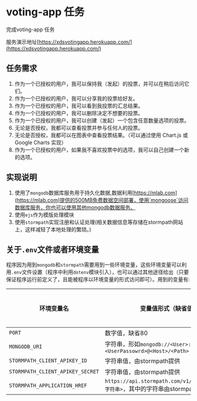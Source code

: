 # voting-app 任务 
完成voting-app 任务

服务演示地址[https://xdsvotingapp.herokuapp.com/](https://xdsvotingapp.herokuapp.com/)

## 任务需求
1. 作为一个已授权的用户，我可以保持我（发起）的投票，并可以在稍后访问它们。
1. 作为一个已授权的用户，我可以分享我的投票给好友。
1. 作为一个已授权的用户，我可以看到我投票的汇总结果。
1. 作为一个已授权的用户，我可以删除决定不想要的投票。
1. 作为一个已授权的用户，我可以创建（发起）一个包含任意数量选项的投票。
1. 无论是否授权，我都可以查看投票并参与任何人的投票。
1. 无论是否授权，我都可以在图表中查看投票结果。（可以通过使用 Chart.js 或 Google Charts 实现）
1. 作为一个已授权的用户，如果我不喜欢投票中的选项，我可以自己创建一个新的选项。

## 实现说明
1. 使用了`mongodb`数据库服务用于持久化数据,数据利用[https://mlab.com](https://mlab.com)提供的500MB免费数据空间部署，使用`mongoose`访问数据库服务，你也可以使用其他mongodb数据服务。
1. 使用`ejs`作为模版处理模块
1. 使用`stormpath`实现注册和认证处理(相关数据信息等存储在stormpath网站上，这样减轻了本地处理的繁琐。)

## 关于`.env`文件或者环境变量
  程序因为用到`mongodb`和`stormpath`需要用到一些环境变量，这些环境变量可以利用`.env`文件设置（程序中利用`dotenv`模块引入），也可以通过其他途径给出（只要保证程序运行前定义了，且能被程序以环境变量的形式访问即可）。用到的变量有:

环境变量名 | 变量值形式（缺省值）| 是否必须 
 ------- |-------------------- | -------
 `PORT` | 数字值，缺省80 | 否 
 `MONGODB_URI` | 字符串，形如`mongodb://<User>:<UserPassowrd>@<Host>/<Path>` | 是 
 `STORMPATH_CLIENT_APIKEY_ID` | 字符串值，由stormpath提供 | 是 
 `STORMPATH_CLIENT_APIKEY_SECRET` | 字符串值，由stormpath提供 | 是 
 `STORMPATH_APPLICATION_HREF` | `https://api.stormpath.com/v1/applications/<字符串>`，其中的字符串由stormpath提供 | 是 


